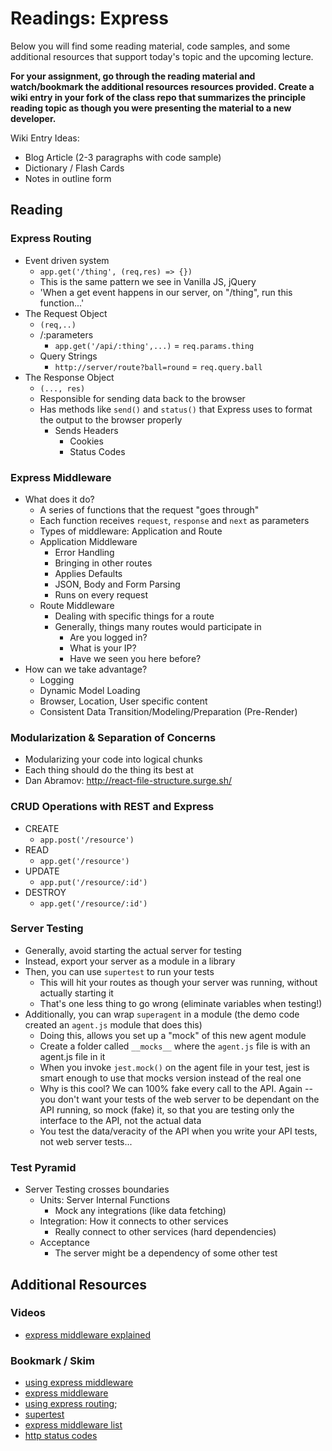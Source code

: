# Readings: Express

Below you will find some reading material, code samples, and some additional resources that support today's topic and the upcoming lecture.

**For your assignment, go through the reading material and watch/bookmark the additional resources resources provided. Create a wiki entry in your fork of the class repo that summarizes the principle reading topic as though you were presenting the material to a new developer.**

Wiki Entry Ideas:

- Blog Article (2-3 paragraphs with code sample)
- Dictionary / Flash Cards
- Notes in outline form

## Reading

### Express Routing

- Event driven system
  - `app.get('/thing', (req,res) => {})`
  - This is the same pattern we see in Vanilla JS, jQuery
  - 'When a get event happens in our server, on "/thing", run this function...'
- The Request Object
  - `(req,..)`
  - /:parameters
    - `app.get('/api/:thing',...)` = `req.params.thing`
  - Query Strings
    - `http://server/route?ball=round` = `req.query.ball`
- The Response Object
  - `(..., res)`
  - Responsible for sending data back to the browser
  - Has methods like `send()` and `status()` that Express uses to format the output to the browser properly
    - Sends Headers
      - Cookies
      - Status Codes

### Express Middleware

- What does it do?
  - A series of functions that the request "goes through"
  - Each function receives `request`, `response` and `next` as parameters
  - Types of middleware: Application and Route
  - Application Middleware
    - Error Handling
    - Bringing in other routes
    - Applies Defaults
    - JSON, Body and Form Parsing
    - Runs on every request
  - Route Middleware
    - Dealing with specific things for a route
    - Generally, things many routes would participate in
      - Are you logged in?
      - What is your IP?
      - Have we seen you here before?
- How can we take advantage?
  - Logging
  - Dynamic Model Loading
  - Browser, Location, User specific content
  - Consistent Data Transition/Modeling/Preparation (Pre-Render)

### Modularization & Separation of Concerns

- Modularizing your code into logical chunks
- Each thing should do the thing its best at
- Dan Abramov: <http://react-file-structure.surge.sh/>

### CRUD Operations with REST and Express

- CREATE
  - `app.post('/resource')`
- READ
  - `app.get('/resource')`
- UPDATE
  - `app.put('/resource/:id')`
- DESTROY
  - `app.get('/resource/:id')`

### Server Testing

- Generally, avoid starting the actual server for testing
- Instead, export your server as a module in a library
- Then, you can use `supertest` to run your tests
  - This will hit your routes as though your server was running, without actually starting it
  - That's one less thing to go wrong (eliminate variables when testing!)
- Additionally, you can wrap `superagent` in a module (the demo code created an `agent.js` module that does this)
  - Doing this, allows you set up a "mock" of this new agent module
  - Create a folder called `__mocks__` where the `agent.js` file is with an agent.js file in it
  - When you invoke `jest.mock()` on the agent file in your test, jest is smart enough to use that mocks version instead of the real one
  - Why is this cool? We can 100% fake every call to the API.  Again -- you don't want your tests of the web server to be dependant on the API running, so mock (fake) it, so that you are testing only the interface to the API, not the actual data
  - You test the data/veracity of the API when you write your API tests, not web server tests...

### Test Pyramid

- Server Testing crosses boundaries
  - Units: Server Internal Functions
    - Mock any integrations (like data fetching)
  - Integration: How it connects to other services
    - Really connect to other services (hard dependencies)
  - Acceptance
    - The server might be a dependency of some other test

## Additional Resources

### Videos

- [express middleware explained](https://www.youtube.com/watch?v=9HOem0amlyg)

### Bookmark / Skim

- [using express middleware](https://expressjs.com/en/guide/using-middleware.html)
- [express middleware](https://www.tutorialspoint.com/expressjs/expressjs_middleware.htm)
- [using express routing](https://expressjs.com/en/guide/routing.html);
- [supertest](https://github.com/visionmedia/supertest)
- [express middleware list](https://expressjs.com/en/resources/middleware.html)
- [http status codes](https://www.restapitutorial.com/httpstatuscodes.html)
